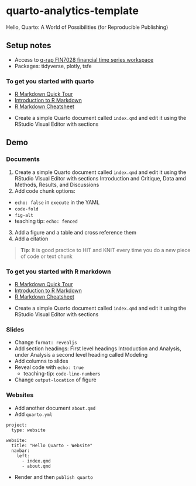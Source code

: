 # quarto-analytics-template

Hello, Quarto: A World of Possibilities (for Reproducible Publishing)

## Setup notes

- Access to [q-rap FIN7028 financial time series workspace](https://sso.posit.cloud/q-rap?redirect=https%3A%2F%2Fposit.cloud%2Fspaces%2F211210%2Fjoin%3Faccess_code%3D0jJzcGhdja1HwVVMRYY-FZRlTIg8XNyvt7XzPw7g)
- Packages: tidyverse, plotly, tsfe

### To get you started with quarto

* [R Markdown Quick Tour](https://rmarkdown.rstudio.com/authoring_quick_tour.html)
* [Introduction to R Markdown](https://rmarkdown.rstudio.com/lesson-1.html)
* [R Markdown Cheatsheet](https://www.rstudio.com/wp-content/uploads/2016/03/rmarkdown-cheatsheet-2.0.pdf)
- Create a simple Quarto document called `index.qmd` and edit it using the RStudio Visual Editor with sections 

## Demo

### Documents
1. Create a simple Quarto document called `index.qmd` and edit it using the RStudio Visual Editor with sections Introduction and Critique, Data amd Methods, Results, and Discussions
2. Add code chunk options:
  - `echo: false` in `execute` in the YAML
  - `code-fold`
  - `fig-alt`
  - teaching tip: `echo: fenced`
3. Add a figure and a table and cross reference them
3. Add a citation

> **Tip**: It is good practice to HIT and KNIT every time you do a new piece of code or text chunk

### To get you started with R markdown

* [R Markdown Quick Tour](https://rmarkdown.rstudio.com/authoring_quick_tour.html)
* [Introduction to R Markdown](https://rmarkdown.rstudio.com/lesson-1.html)
* [R Markdown Cheatsheet](https://www.rstudio.com/wp-content/uploads/2016/03/rmarkdown-cheatsheet-2.0.pdf)
- Create a simple Quarto document called `index.qmd` and edit it using the RStudio Visual Editor with sections 

### Slides

- Change `format: revealjs`
- Add section headings: First level headings Introduction and Analysis, under Analysis a second level heading called Modeling
- Add columns to slides
- Reveal code with `echo: true`
  - teaching-tip: `code-line-numbers`
- Change `output-location` of figure

### Websites

- Add another document `about.qmd`
- Add `quarto.yml` 

```
project:
  type: website

website:
  title: "Hello Quarto - Website"
  navbar:
    left:
      - index.qmd
      - about.qmd
```

- Render and then `publish quarto`